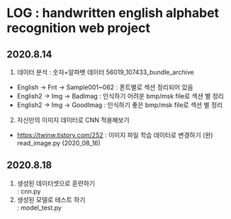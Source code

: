 # LOG : handwritten english alphabet recognition web project 

## 2020.8.14
1. 데이터 분석  : 숫자+알파벳 데이터
56019_107433_bundle_archive  
- English -> Fnt -> Sample001~062 : 폰트별로 섹션 정리되어 있음
- English2  -> Img -> BadImag : 인식하기 어려운 bmp/msk file로 섹션 별 정리
- English2  -> Img -> GoodImag : 인식하기 좋은 bmp/msk file로 섹션 별 정리

2. 자신만의 이미지 데이터로 CNN 적용해보기
- https://twinw.tistory.com/252
: 이미지 파일 학습 데이터로 변경하기 (완) read_image.py (2020_08_16)

## 2020.8.18

1. 생성된 데이터셋으로 훈련하기  
: cnn.py
2. 생성된 모델로 테스트 하기  
: model_test.py
